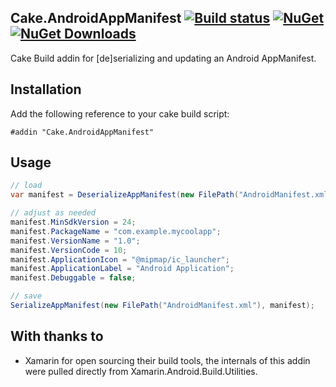 ## Cake.AndroidAppManifest [![Build status](https://ci.appveyor.com/api/projects/status/85o5pruse4h0kotv/branch/master?svg=true)](https://ci.appveyor.com/project/cakecontrib/cake-androidappmanifest/branch/master) [![NuGet](https://img.shields.io/nuget/v/Cake.AndroidAppManifest.svg?label=NuGet)](https://www.nuget.org/packages/Cake.AndroidAppManifest/) [![NuGet Downloads](https://img.shields.io/nuget/dt/Cake.AndroidAppManifest.svg)](https://www.nuget.org/packages/Cake.AndroidAppManifest/)


Cake Build addin for [de]serializing and updating an Android AppManifest.</description>

## Installation

Add the following reference to your cake build script:

```
#addin "Cake.AndroidAppManifest"
```

## Usage

```csharp
// load
var manifest = DeserializeAppManifest(new FilePath("AndroidManifest.xml"));

// adjust as needed
manifest.MinSdkVersion = 24;
manifest.PackageName = "com.example.mycoolapp";
manifest.VersionName = "1.0";
manifest.VersionCode = 10;
manifest.ApplicationIcon = "@mipmap/ic_launcher";
manifest.ApplicationLabel = "Android Application";
manifest.Debuggable = false;

// save
SerializeAppManifest(new FilePath("AndroidManifest.xml"), manifest);
```

## With thanks to
* Xamarin for open sourcing their build tools, the internals of this addin were pulled directly from Xamarin.Android.Build.Utilities.
